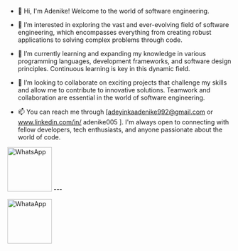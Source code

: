 - 👋 Hi, I'm Adenike! Welcome to the world of software engineering.
  
- 👀 I’m interested in exploring the vast and ever-evolving field of software engineering, which encompasses everything from creating robust applications to solving complex problems through code.

- 🌱 I’m currently learning and expanding my knowledge in various programming languages, development frameworks, and software design principles. Continuous learning is key in this dynamic field.

- 💞️ I’m looking to collaborate on exciting projects that challenge my skills and allow me to contribute to innovative solutions. Teamwork and collaboration are essential in the world of software engineering.

- 📫 You can reach me through [adeyinkaadenike992@gmail.com or www.linkedin.com/in/
adenike005 ].
I'm always open to connecting with fellow developers, tech enthusiasts, and anyone passionate about the world of code.





<img src="https://github.com/adenike005/adenike005/assets/126898580/1b27ad48-9ac5-4c5d-8f60-7f461e73e09a" width="100" alt="WhatsApp"> ---

<img src="https://github.com/adenike005/adenike005/assets/126898580/98bd2512-1f1f-4833-8ba5-0922d22b3b8f" width="100" alt="WhataApp">



